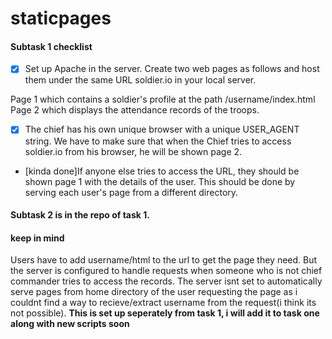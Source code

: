 # staticpages
#### Subtask 1 checklist
- [x] Set up Apache in the server. Create two web pages as follows and host them under the same URL soldier.io in your local server.

Page 1 which contains a soldier's profile at the path /username/index.html
Page 2 which displays the attendance records of the troops.
- [x] The chief has his own unique browser with a unique USER_AGENT string. We have to make sure that when the Chief tries to access soldier.io from his browser, he will be shown page 2.

- [kinda done]If anyone else tries to access the URL, they should be shown page 1 with the details of the user. This should be done by serving each user's page from a different directory.
#### Subtask 2 is in the repo of task 1.
#### keep in mind
Users have to add username/html to the url to get the page they need. But the server is configured to handle requests when someone who is not chief commander tries to access the records.
The server isnt set to automatically serve pages from home directory of the user requesting the page as i couldnt find a way to recieve/extract username from the request(i think its not possible).
**This is set up seperately from task 1, i will add it to task one along with new scripts soon**
